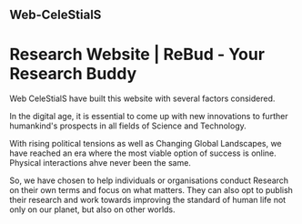## Web-CeleStialS
# Research Website | ReBud - Your Research Buddy


Web CeleStialS have built this website with several factors considered.

In the digital age, it is essential to come up with new innovations to further humankind's prospects in all fields of Science and Technology.

With rising political tensions as well as Changing Global Landscapes, we have reached an era where the most viable option of success is online. Physical interactions ahve never been the same.

So, we have chosen to help individuals or organisations conduct Research on their own terms and focus on what matters. They can also opt to publish their research and work towards improving the standard of human life not only on our planet, but also on other worlds. 
